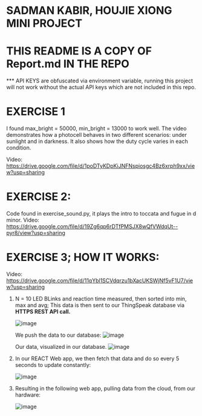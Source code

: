 # SADMAN KABIR, HOUJIE XIONG MINI PROJECT
# THIS README IS A COPY OF Report.md IN THE REPO
*** API KEYS are obfuscated via environment variable, running this project will not work without the actual API keys which are not included in this repo.

# EXERCISE 1

I found max_bright = 50000, min_bright = 13000 to work well.
The video demonstrates how a photocell behaves in two different scenarios: under sunlight and in darkness. It also shows how the duty cycle varies in each condition.

Video: https://drive.google.com/file/d/1poDTyKDpKiJNFNspiosgc4Bz6xrph9xx/view?usp=sharing


# EXERCISE 2:

Code found in exercise_sound.py, it plays the intro to toccata and fugue in d minor.
Video: https://drive.google.com/file/d/19Zg6qp6rDTfPMSJX8wQfVWdqUt--pyr8/view?usp=sharing


# EXERCISE 3; HOW IT WORKS:

Video: https://drive.google.com/file/d/11qYbl1SCVdqrzu1bXacUKSWjNf5vF1U7/view?usp=sharing

1. N = 10 LED BLinks and reaction time measured, then sorted into min, max and avg;
   This data is then sent to our ThingSpeak database via **HTTPS REST API call.**

   ![image](https://github.com/user-attachments/assets/2f12d983-8ed9-4581-a465-0a1d51161aa7)


   We push the data to our database:
   ![image](https://github.com/user-attachments/assets/4a33befa-2534-47be-85bd-41dadd4cd1bb)


   Our data, visualized in our database.
   ![image](https://github.com/user-attachments/assets/c78d1bde-5969-4155-a153-a998cdf23cc3)


2. In our REACT Web app, we then fetch that data and do so every 5 seconds to update constantly:

   ![image](https://github.com/user-attachments/assets/6964ea49-5252-487a-93af-e1f1d1f28f1a)

3. Resulting in the following web app, pulling data from the cloud, from our hardware:

   ![image](https://github.com/user-attachments/assets/14049065-a8e2-4179-9988-0c7ac7969855)


